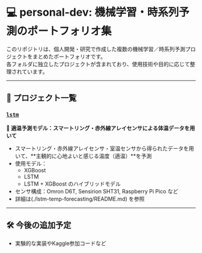 # 💻 personal-dev: 機械学習・時系列予測のポートフォリオ集

このリポジトリは、個人開発・研究で作成した複数の機械学習／時系列予測プロジェクトをまとめたポートフォリオです。  
各フォルダに独立したプロジェクトが含まれており、使用技術や目的に応じて整理されています。

---

## 📂 プロジェクト一覧

### [`lstm`](./lstm-temp-forecasting/)
**📘 適温予測モデル：スマートリング・赤外線アレイセンサによる体温データを用いて**

- スマートリング・赤外線アレイセンサ・室温センサから得られたデータを用いて、**主観的に心地よいと感じる温度（適温）**を予測
- 使用モデル：
  - XGBoost
  - LSTM
  - LSTM + XGBoost のハイブリッドモデル
- センサ構成：Omron D6T, Sensirion SHT31, Raspberry Pi Pico など
- 詳細は(./lstm-temp-forecasting/README.md) を参照

---

## 🛠 今後の追加予定
- 実験的な実装やKaggle参加コードなど
